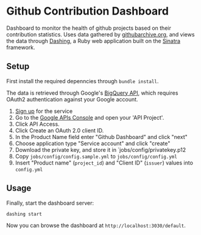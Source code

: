 # Github Contribution Dashboard

Dashboard to monitor the health of github projects based on their contribution statistics.
Uses data gathered by [githubarchive.org](http://githubarchive.org), and views the
data through [Dashing](http://shopify.github.com/dashing), a Ruby web application
built on the [Sinatra](http://www.sinatrarb.com) framework.

## Setup

First install the required depenncies through `bundle install`.

The data is retrieved through Google's [BigQuery API](https://developers.google.com/bigquery/),
which requires OAuth2 authentication against your Google account.

 1. [Sign up](https://developers.google.com/bigquery/sign-up) for the service
 1. Go to the [Google APIs Console](https://code.google.com/apis/console) and open your 'API Project'.
 1. Click API Access.
 1. Click Create an OAuth 2.0 client ID.
 1. In the Product Name field enter "Github Dashboard" and click "next"
 1. Choose application type "Service account" and click "create"
 1. Download the private key, and store it in `jobs/config/privatekey.p12
 1. Copy `jobs/config/config.sample.yml` to `jobs/config/config.yml`
 1. Insert "Product name" (`project_id`) and "Client ID" (`issuer`) values into `config.yml`

## Usage

Finally, start the dashboard server:

	dashing start

Now you can browse the dashboard at `http://localhost:3030/default`.
